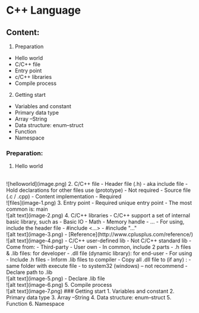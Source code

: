 # C++ Language
## Content:
1. Preparation
- Hello world
- C/C++ file
- Entry point 
- c/C++ libraries
- Compile process
2. Getting start
- Variables and constant
- Primary data type
- Array –String
- Data structure: enum–struct
- Function
- Namespace

### Preparation:
1. Hello world
<br />
![helloworld](image.png)
2. C/C++ file
- Header file (.h)
    - aka include file
    - Hold declarations for other files use
(prototype)
    - Not required
- Source file (.c / .cpp)
    - Content implementation
    - Required 
<br />
![files](image-1.png)
3. Entry point 
- Required unique entry point
- The most common is: main
<br />
![alt text](image-2.png)
4. C/C++ libraries
- C/C++ support a set of internal basic library, such as
    - Basic IO
    - Math
    - Memory handle
    - …
- For using, include the header file
    - #include <…>
    - #include "…"
<br />
![alt text](image-3.png)
- [Reference](http://www.cplusplus.com/reference/)
<br />
![alt text](image-4.png)
- C/C++ user-defined lib
    - Not C/C++ standard lib
    - Come from:
        - Third-party
        - User own
    - In common, include 2 parts
        - .h files & .lib files: for developer
        - .dll file (dynamic library): for end-user
    - For using
        - Include .h files
        - Inform .lib files to compiler
        - Copy all .dll file to (if any) :
            - same folder with execute file
            - to system32 (windows) – not recommend
- Declare path to .lib
<br />
![alt text](image-5.png)
- Declare .lib file
<br />
![alt text](image-6.png)
5. Compile process
<br />
![alt text](image-7.png)
### Getting start
1. Variables and constant
2. Primary data type
3. Array –String
4. Data structure: enum–struct
5. Function
6. Namespace
